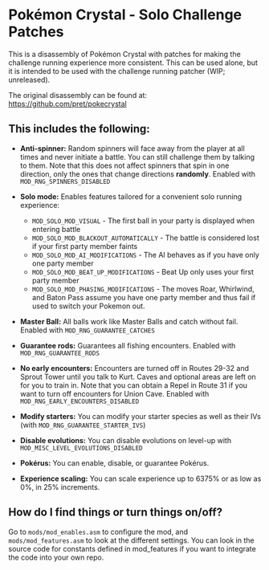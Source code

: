 # Pokémon Crystal - Solo Challenge Patches

This is a disassembly of Pokémon Crystal with patches for making the challenge running experience more consistent. This
can be used alone, but it is intended to be used with the challenge running patcher (WIP; unreleased).

The original disassembly can be found at: https://github.com/pret/pokecrystal

## This includes the following:

* **Anti-spinner:** Random spinners will face away from the player at all times and never initiate a battle. You can
  still challenge them by talking to them. Note that this does not affect spinners that spin in one direction, only the
  ones that change directions **randomly**. Enabled with `MOD_RNG_SPINNERS_DISABLED`

* **Solo mode:** Enables features tailored for a convenient solo running experience:
  * `MOD_SOLO_MOD_VISUAL` - The first ball in your party is displayed when entering battle
  * `MOD_SOLO_MOD_BLACKOUT_AUTOMATICALLY` - The battle is considered lost if your first party member faints
  * `MOD_SOLO_MOD_AI_MODIFICATIONS` - The AI behaves as if you have only one party member
  * `MOD_SOLO_MOD_BEAT_UP_MODIFICATIONS` - Beat Up only uses your first party member
  * `MOD_SOLO_MOD_PHASING_MODIFICATIONS` - The moves Roar, Whirlwind, and Baton Pass assume you have one party member
    and thus fail if used to switch your Pokemon out.

* **Master Ball:** All balls work like Master Balls and catch without fail. Enabled with `MOD_RNG_GUARANTEE_CATCHES`

* **Guarantee rods:** Guarantees all fishing encounters. Enabled with `MOD_RNG_GUARANTEE_RODS`

* **No early encounters:** Encounters are turned off in Routes 29-32 and Sprout Tower until you talk to Kurt. Caves
  and optional areas are left on for you to train in. Note that you can obtain a Repel in Route 31 if you want to turn
  off encounters for Union Cave. Enabled with `MOD_RNG_EARLY_ENCOUNTERS_DISABLED`

* **Modify starters:** You can modify your starter species as well as their IVs (with `MOD_RNG_GUARANTEE_STARTER_IVS`)

* **Disable evolutions:** You can disable evolutions on level-up with `MOD_MISC_LEVEL_EVOLUTIONS_DISABLED`

* **Pokérus:** You can enable, disable, or guarantee Pokérus.

* **Experience scaling:** You can scale experience up to 6375% or as low as 0%, in 25% increments.

## How do I find things or turn things on/off?

Go to `mods/mod_enables.asm` to configure the mod, and `mods/mod_features.asm` to look at the different settings. You
can look in the source code for constants defined in mod_features if you want to integrate the code into your own repo.
